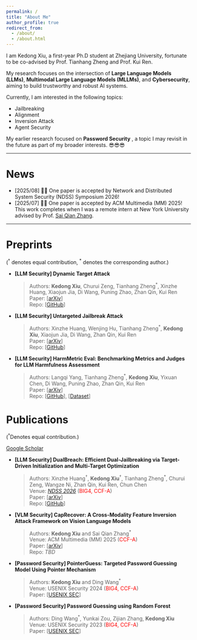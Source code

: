 ```yaml
---
permalink: /
title: "About Me"
author_profile: true
redirect_from: 
  - /about/
  - /about.html
---
```

I am Kedong Xiu, a first-year Ph.D student at Zhejiang University, fortunate to be co-advised by Prof. Tianhang Zheng and Prof. Kui Ren.

My research focuses on the intersection of **Large Language Models (LLMs)**, **Multimodal Large Language Models (MLLMs)**, and **Cybersecurity**, aiming to build trustworthy and robust AI systems.

Currently, I am interested in the following topics:

* Jailbreaking
* Alignment
* Inversion Attack
* Agent Security

My earlier research focused on  **Password Security** , a topic I may revisit in the future as part of my broader interests. 😎😎😎

---

# News

* [2025/08] 🎉🎉 One paper is accepted by Network and Distributed System Security (NDSS) Symposium 2026!
* [2025/07] 🎉🎉 One paper is accepted by ACM Multimedia (MM) 2025! This work completes when I was a remote intern at New York University advised by Prof. [Sai Qian Zhang](https://saiqianzhang.com/).

---

# Preprints

(<sup>&dagger;</sup> denotes equal contribution, <sup>&#42;</sup> denotes the corresponding author.)

- **[LLM Security] Dynamic Target Attack**
    > Authors: **Kedong Xiu**, Churui Zeng, Tianhang Zheng<sup>&#42;</sup>, Xinzhe Huang, Xiaojun Jia, Di Wang, Puning Zhao, Zhan Qin, Kui Ren<br>
    > Paper: \[[arXiv](https://arxiv.org/abs/2510.02422)\]<br>
    > Repo: \[[GitHub](https://github.com/AIsec-ke/Dynamic-Target-Attack)\]<br>

- **[LLM Security] Untargeted Jailbreak Attack**
    > Authors: Xinzhe Huang, Wenjing Hu, Tianhang Zheng<sup>&#42;</sup>, **Kedong Xiu**, Xiaojun Jia, Di Wang, Zhan Qin, Kui Ren<br>
    > Paper: \[[arXiv](https://arxiv.org/abs/2510.02999)\]<br>
    > Repo: \[[GitHub](https://github.com/hxz-sec/Untargeted-Jailbreak-Attack)\]<br>

- **[LLM Security] HarmMetric Eval: Benchmarking Metrics and Judges for LLM Harmfulness Assessment**
    > Authors: Langqi Yang, Tianhang Zheng<sup>&#42;</sup>, **Kedong Xiu**, Yixuan Chen, Di Wang, Puning Zhao, Zhan Qin, Kui Ren<br>
    > Paper: \[[arXiv](https://arxiv.org/abs/2509.24384)\]<br>
    > Repo: \[[GitHub](https://github.com/Qusgo/HarmMetric-Eval)\], \[[Dataset](https://huggingface.co/datasets/qusgo/HarmMetric_Eval)\]<br>

# Publications

(<sup>&dagger;</sup>Denotes equal contribution.)


[Google Scholar](https://scholar.google.com/citations?user=yjn-6QkAAAAJ)

- **[LLM Security] DualBreach:  Efficient Dual-Jailbreaking via Target-Driven Initialization and Multi-Target Optimization**
    > Authors: Xinzhe Huang<sup>&dagger;</sup>, **Kedong Xiu**<sup>&dagger;</sup>, Tianhang Zheng<sup>&#42;</sup>, Churui Zeng, Wangze Ni, Zhan Qin, Kui Ren, Chun Chen<br>
    > Venue: [*NDSS 2026*](https://www.ndss-symposium.org/ndss2026/) (<span style="color:red;">BIG4, CCF-A</span>)<br>
    > Paper: \[[arXiv](https://arxiv.org/abs/2504.18564)\]<br>
    > Repo: \[[GitHub](https://github.com/hxz-sec/DualBreach)\]<br>

- **[VLM Security] CapRecover: A Cross-Modality Feature Inversion Attack Framework on Vision Language Models**
    > Authors: **Kedong Xiu** and Sai Qian Zhang<sup>&#42;</sup><br>
    > Venue: ACM Multimedia (MM) 2025 (<span style="color:red;">CCF-A</span>)<br>
    > Paper: \[[arXiv](https://arxiv.org/abs/2507.22828)\]<br>
    > Repo: _TBD_<br>

- **[Password Security] PointerGuess: Targeted Password Guessing Model Using Pointer Mechanism**

    > Authors: **Kedong Xiu** and Ding Wang<sup>&#42;</sup><br>
    > Venue: USENIX Security 2024 (<span style="color:red;">BIG4, CCF-A</span>)<br>
    > Paper: \[[USENIX SEC](https://www.usenix.org/conference/usenixsecurity24/presentation/xiu)\]<br>

- **[Password Security] Password Guessing using Random Forest**

    > Authors: Ding Wang<sup>&#42;</sup>, Yunkai Zou, Zijian Zhang, **Kedong Xiu**<br>
    > Venue: USENIX Security 2023 (<span style="color:red;">BIG4, CCF-A</span>)<br>
    > Paper: \[[USENIX SEC](https://www.usenix.org/conference/usenixsecurity23/presentation/wang-ding-password-guessing)\]<br>